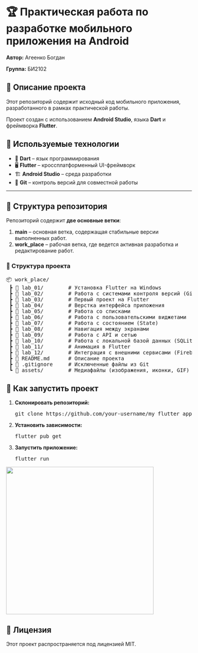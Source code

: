 <h1>🏆 Практическая работа по разработке мобильного приложения на Android</h1>

<p><strong>Автор:</strong> Агеенко Богдан</p>
<p><strong>Группа:</strong> БИ2102</p>

<h2>🚀 Описание проекта</h2>
<p>Этот репозиторий содержит исходный код мобильного приложения, разработанного в рамках практической работы.</p>
<p>Проект создан с использованием <strong>Android Studio</strong>, языка <strong>Dart</strong> и фреймворка <strong>Flutter</strong>.</p>

<h2>🔧 Используемые технологии</h2>
<ul>
  <li>🎯 <strong>Dart</strong> – язык программирования</li>
  <li>🖥 <strong>Flutter</strong> – кроссплатформенный UI-фреймворк</li>
  <li>🏗 <strong>Android Studio</strong> – среда разработки</li>
  <li>🔀 <strong>Git</strong> – контроль версий для совместной работы</li>
</ul>

<hr>

<h2>📂 Структура репозитория</h2>
<p>Репозиторий содержит <strong>две основные ветки</strong>:</p>
<ol>
  <li><strong>main</strong> – основная ветка, содержащая стабильные версии выполненных работ.</li>
  <li><strong>work_place</strong> – рабочая ветка, где ведется активная разработка и редактирование работ.</li>
</ol>

<h3>📁 Структура проекта</h3>
<pre>
📦 work_place/
 ┣ 📂 lab_01/        # Установка Flutter на Windows
 ┣ 📂 lab_02/        # Работа с системами контроля версий (Git, GitHub)
 ┣ 📂 lab_03/        # Первый проект на Flutter
 ┣ 📂 lab_04/        # Верстка интерфейса приложения
 ┣ 📂 lab_05/        # Работа со списками
 ┣ 📂 lab_06/        # Работа с пользовательскими виджетами
 ┣ 📂 lab_07/        # Работа с состоянием (State)
 ┣ 📂 lab_08/        # Навигация между экранами
 ┣ 📂 lab_09/        # Работа с API и сетью
 ┣ 📂 lab_10/        # Работа с локальной базой данных (SQLite)
 ┣ 📂 lab_11/        # Анимация в Flutter
 ┣ 📂 lab_12/        # Интеграция с внешними сервисами (Firebase, Auth)
 ┣ 📜 README.md      # Описание проекта
 ┣ 📜 .gitignore     # Исключенные файлы из Git
 ┗ 📂 assets/        # Медиафайлы (изображения, иконки, GIF)
</pre>
<h2>📌 Как запустить проект</h2>
<ol>
  <li><strong>Склонировать репозиторий:</strong> <pre>git clone https://github.com/your-username/my_flutter_app.git</pre></li>
  <li><strong>Установить зависимости:</strong> <pre>flutter pub get</pre></li>
  <li><strong>Запустить приложение:</strong> <pre>flutter run</pre></li>
</ol>

<img src="https://media0.giphy.com/media/v1.Y2lkPTc5MGI3NjExOHpmem5sdXM0NHZwOWVtaTdrYmRmZzhlZXl0YTFpMm9ldHFtZ2xyOCZlcD12MV9pbnRlcm5hbF9naWZfYnlfaWQmY3Q9Zw/10mzF0YmVmZNuw/giphy.gif" width="400">

<h2>📄 Лицензия</h2>
<p>Этот проект распространяется под лицензией MIT.</p>
